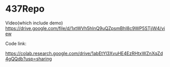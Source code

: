 # 437Repo

Video(which include demo)
https://drive.google.com/file/d/1xtWVh5hInQ9uQZpsmBhI8c9WP5STjjW4/view


Code link:

https://colab.research.google.com/drive/1abEtYl3XvuHE4EzRHtxWZnXqZd4gQQdb?usp=sharing
